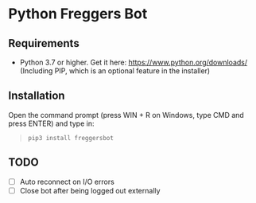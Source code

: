 # Python Freggers Bot

## Requirements

- Python 3.7 or higher. Get it here: <https://www.python.org/downloads/>
  (Including PIP, which is an optional feature in the installer)

## Installation

Open the command prompt (press WIN + R on Windows, type CMD and press ENTER) and type in:
>`pip3 install freggersbot`

## TODO

- [ ] Auto reconnect on I/O errors
- [ ] Close bot after being logged out externally
